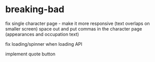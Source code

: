 # breaking-bad



fix single character page - make it more responsive (text overlaps on smaller screen)
space out and put commas in the character page (appearances and occupation text)

fix loading/spinner when loading API

implement quote button
